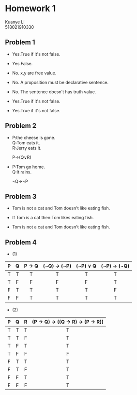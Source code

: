 **Homework 1** 
====

Kuanye Li  
518021910330

## Problem 1


* Yes.True if it's not false.

* Yes.False.
* No. x,y are free value.
* No. A proposition must be declarative sentence.
* No. The sentence doesn't has truth value.
* Yes.True if it's not false.
* Yes.True if it's not false.


## Problem 2


* P:the cheese is gone.  
  Q:Tom eats it.  
  R:Jerry eats it.  
  
  P→(Q∨R)

* P:Tom go home.   
  Q:It rains.  
  
  ¬Q→¬P

## Problem 3


* Tom is not a cat and Tom doesn't like eating fish.

* If Tom is a cat then Tom likes eating fish.

* Tom is not a cat and Tom doesn't like eating fish.

## Problem 4


* (1)

| P    | Q    | P → Q | (¬Q) → (¬P) | (¬P) ∨ Q | (¬P) → (¬Q)|
| :---:| :---:|:-----:| :----------:| :-------:|:---------:|
| T    | T    | T     | T           | T        | T         |
| T    | F    | F     | F           | F        | T         |
| F    | T    | T     | T           | T        | F         |
| F    | F    | T     | T           | T        | T         |

* (2) 

| P | Q |R| (P → Q) → ((Q → R) → (P → R))| 
| :----: | :----: | :----: |  :---: |
 |T|T|T|T|
 |T|T|F|T|
 |T|F|T|T|
 |T|F|F|F|
 |F|T|T|T|
 |F|T|F|T|
 |F|F|T|T|
 |F|F|F|T|
 